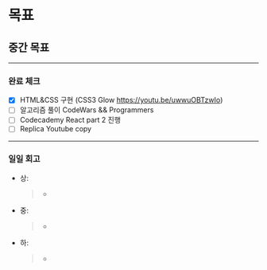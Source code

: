 # 목표

## 중간 목표

---

### 완료 체크

- [x] HTML&CSS 구현 (CSS3 Glow https://youtu.be/uwwuOBTzwIo)
- [ ] 알고리즘 풀이 CodeWars && Programmers
- [ ] Codecademy React part 2 진행
- [ ] Replica Youtube copy

---

### 일일 회고

- 상:
  > -
- 중:
  > -
- 하:
  > -
